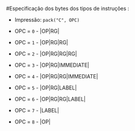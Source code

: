 #Especificação dos bytes dos tipos de instruções :

- Impressão: `pack("C", OPC)`


- OPC = `0` - |OP|RG|

- OPC = `1` - |OP|RG|RG|

- OPC = `2` - |OP|RG|RG|RG|

- OPC = `3` - |OP|RG|IMMEDIATE|

- OPC = `4` - |OP|RG|RG|IMMEDIATE|

- OPC = `5` - |OP|RG|LABEL|

- OPC = `6` - |OP|RG|RG|LABEL|

- OPC = `7` - |LABEL|

- OPC = `8` - |OP|


